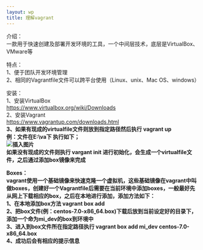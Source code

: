 ```yaml
---
layout: wp
title: 理解vagrant
---
```

介绍：<br/>
一款用于快速创建及部署开发环境的工具，一个中间层技术，底层是VirtualBox、VMware等

特点：<br/>
1、便于团队开发环境管理<br/>
2、相同的Vagrantfile文件可以跨平台使用（Linux、unix、Mac OS、windows）

安装：<br/>
1、安装VirtualBox<br/>
  https://www.virtualbox.org/wiki/Downloads <br/>
2、安装Vagrant<br/>
 https://www.vagrantup.com/downloads.html<br/>
 <b> 3、如果有现成的virtualfile文件则放到指定路径然后执行 vagrant up<br/>
例：文件在E:\va下  执行如下；<br/>
![插入图片](http://i2.buimg.com/567571/1c98d42b7747b33f.jpg)<br/>
 <b> 如果没有现成的文件则执行 vargant init 进行初始化，会生成一个virtualfile文件，之后通过添加box镜像来完成<br/>

Boxes：<br/>
vagrant使用一个基础镜像来快速克隆一个虚拟机，这些基础镜像在vagrant中叫做boxes，创建好一个Vagrantfile后需要在当前环境中添加boxes，一般最好先从网上下载相应的box，之后在本地进行添加，添加方法如下：<br/>
1、在本地添加box方法 vagrant box add <name><url><br/>
2、把box文件(例：centos-7.0-x86_64.box)下载后放到当前设定好的目录下，添加一个命为mi_dev的box到环境中<br/>
3、进入到box文件所在指定路径执行 vagrant box add mi_dev centos-7.0-x86_64.box<br/>
4、成功后会有相应的提示信息<br/>

